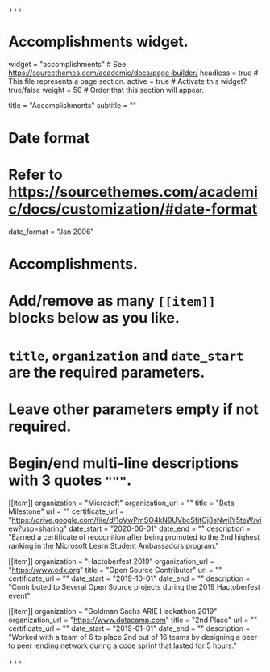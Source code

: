 +++
# Accomplishments widget.
widget = "accomplishments"  # See https://sourcethemes.com/academic/docs/page-builder/
headless = true  # This file represents a page section.
active = true  # Activate this widget? true/false
weight = 50  # Order that this section will appear.

title = "Accomplish&shy;ments"
subtitle = ""

# Date format
#   Refer to https://sourcethemes.com/academic/docs/customization/#date-format
date_format = "Jan 2006"

# Accomplishments.
#   Add/remove as many `[[item]]` blocks below as you like.
#   `title`, `organization` and `date_start` are the required parameters.
#   Leave other parameters empty if not required.
#   Begin/end multi-line descriptions with 3 quotes `"""`.

[[item]]
  organization = "Microsoft"
  organization_url = ""
  title = "Beta Milestone"
  url = ""
  certificate_url = "https://drive.google.com/file/d/1oVwPmSO4kN9UVbcSfjtOj8sNwjlY5teW/view?usp=sharing"
  date_start = "2020-06-01"
  date_end = ""
  description = "Earned a certificate of recognition after being promoted to the 2nd highest ranking in the Microsoft Learn Student Ambassadors program."

[[item]]
  organization = "Hactoberfest 2019"
  organization_url = "https://www.edx.org"
  title = "Open Source Contributor"
  url = ""
  certificate_url = ""
  date_start = "2019-10-01"
  date_end = ""
  description = "Contributed to Several Open Source projects during the 2019 Hactoberfest event"
  
[[item]]
  organization = "Goldman Sachs ARIE Hackathon 2019"
  organization_url = "https://www.datacamp.com"
  title = "2nd Place"
  url = ""
  certificate_url = ""
  date_start = "2019-01-01"
  date_end = ""
  description = "Worked with a team of 6 to place 2nd out of 16 teams by designing a peer to peer lending network during a code sprint that lasted for 5 hours."

+++
